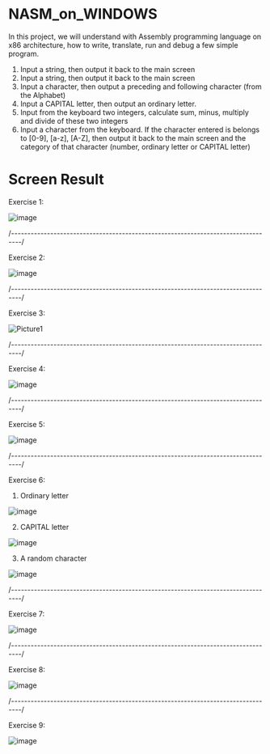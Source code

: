 # NASM_on_WINDOWS
In this project, we will understand with Assembly programming language on x86 architecture, how to write, translate, run and debug a few simple program.
1. Input a string, then output it back to the main screen
2. Input a string, then output it back to the main screen
3. Input a character, then output a preceding and following character (from the Alphabet)
4. Input a CAPITAL letter, then output an ordinary letter.
5. Input from the keyboard two integers, calculate sum, minus, multiply and divide of these two integers
6. Input a character from the keyboard. If the character entered is belongs to [0-9], [a-z], [A-Z], then output it back to the main screen and the category of that character (number, ordinary letter or CAPITAL letter)

# Screen Result

Exercise 1:

![image](https://user-images.githubusercontent.com/74893651/193404388-a5497dcf-a6d6-4434-b1a0-0e8906fe5514.png)

/*---------------------------------------------------------------------------------*/

Exercise 2:

![image](https://user-images.githubusercontent.com/74893651/193404437-407e0af0-bbd4-4c1f-89c9-72b849962aec.png)

/*---------------------------------------------------------------------------------*/

Exercise 3:

![Picture1](https://user-images.githubusercontent.com/74893651/193404782-0067fbcb-eec8-4496-9323-0ca85bbc4a5b.png)

/*---------------------------------------------------------------------------------*/

Exercise 4:

![image](https://user-images.githubusercontent.com/74893651/193404463-6010e21f-f6c9-4dfe-97b2-16546f95a502.png)

/*---------------------------------------------------------------------------------*/

Exercise 5:

![image](https://user-images.githubusercontent.com/74893651/193404468-f03d8cec-5b2b-4688-9054-2b0a0a8e12a0.png)

/*---------------------------------------------------------------------------------*/

Exercise 6:

1. Ordinary letter

![image](https://user-images.githubusercontent.com/74893651/193404474-8d605f09-aa4b-4744-ac73-42560b644823.png)

2. CAPITAL letter

![image](https://user-images.githubusercontent.com/74893651/193404985-53cfb2f1-d935-44fa-b33a-94e42214ac81.png)

  3. A random character

![image](https://user-images.githubusercontent.com/74893651/193404998-dfc9161e-637f-43ad-9438-ed056ad1979a.png)

/*---------------------------------------------------------------------------------*/

Exercise 7: 

![image](https://user-images.githubusercontent.com/74893651/193405015-5f4f0ea0-02ea-47e7-b8b0-22524cbbdae6.png)

/*---------------------------------------------------------------------------------*/

Exercise 8: 

![image](https://user-images.githubusercontent.com/74893651/193405093-0eb3a2a3-c0a1-4f9d-949a-762cffd47a84.png)

/*---------------------------------------------------------------------------------*/

Exercise 9:

![image](https://user-images.githubusercontent.com/74893651/193405108-632b2df1-c498-46d1-8f9c-3428cb484a59.png)
